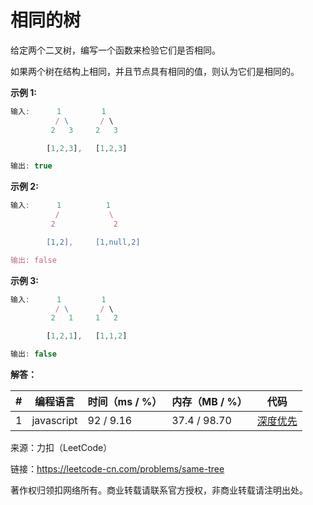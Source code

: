 # 相同的树

给定两个二叉树，编写一个函数来检验它们是否相同。

如果两个树在结构上相同，并且节点具有相同的值，则认为它们是相同的。

**示例 1:**

``` javascript
输入:      1         1
          / \       / \
         2   3     2   3

        [1,2,3],   [1,2,3]

输出: true
```

**示例 2:**

``` javascript
输入:      1          1
          /           \
         2             2

        [1,2],     [1,null,2]

输出: false
```

**示例 3:**

``` javascript
输入:      1         1
          / \       / \
         2   1     1   2

        [1,2,1],   [1,1,2]

输出: false
```

**解答：**

**#**|**编程语言**|**时间（ms / %）**|**内存（MB / %）**|**代码**
--|--|--|--|--
1|javascript|92 / 9.16|37.4 / 98.70|[深度优先](./javascript/ac_v1.js)

来源：力扣（LeetCode）

链接：https://leetcode-cn.com/problems/same-tree

著作权归领扣网络所有。商业转载请联系官方授权，非商业转载请注明出处。
